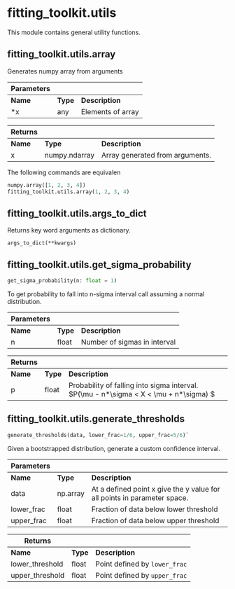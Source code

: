 # fitting_toolkit.utils

This module contains general utility functions.

## fitting_toolkit.utils.array

Generates numpy array from arguments

| Parameters | | |
|----------|----------|-----------------|
| **Name** | **Type** | **Description** |
| *x       | any      | Elements of array

| Returns  | | |
|----------|----------|-----------------|
| **Name** | **Type** | **Description** |
| x        | numpy.ndarray | Array generated from arguments.

The following commands are equivalen

```py
numpy.array([1, 2, 3, 4])
fitting_toolkit.utils.array(1, 2, 3, 4)
```

## fitting_toolkit.utils.args_to_dict

Returns key word arguments as dictionary.
```
args_to_dict(**kwargs)
```


## fitting_toolkit.utils.get_sigma_probability

```py
get_sigma_probability(n: float = 1)
```

To get probability to fall into n-sigma interval call assuming a normal distribution.

| Parameters | | |
|----------|----------|-----------------|
| **Name** | **Type** | **Description** |
| n        | float    | Number of sigmas in interval

| Returns | | |
|----------|----------|-----------------|
| **Name** | **Type** | **Description** |
| p        | float    | Probability of falling into sigma interval. $P(\mu - n*\sigma < X < \mu + n*\sigma) $


## fitting_toolkit.utils.generate_thresholds

```py
generate_thresholds(data, lower_frac=1/6, upper_frac=5/6)`
```

Given a bootstrapped distribution, generate a custom confidence interval.

| Parameters | | |
|----------|----------|-----------------|
| **Name** | **Type** | **Description** |
| data     | np.array | At a defined point x give the y value for all points in parameter space.
| lower_frac | float  | Fraction of data below lower threshold
| upper_frac | float  | Fraction of data below upper threshold


| Returns | | |
|----------|----------|-----------------|
| **Name** | **Type** | **Description** |
| lower_threshold | float | Point defined by `lower_frac` 
| upper_threshold | float | Point defined by `upper_frac`